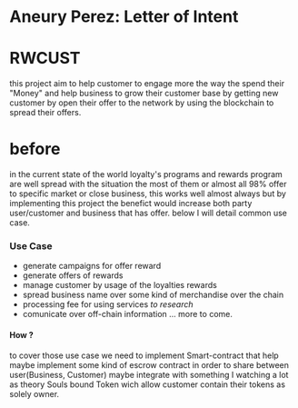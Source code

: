 # Aneury Perez: Letter of Intent

# RWCUST

this project aim to help customer to engage more the way the spend their "Money" and help business to grow their customer base by
getting new customer by open their offer to the network by using the blockchain to spread their offers.


# before

in the current state of the world loyalty's programs and rewards program are well spread with the situation the most of them or almost all 98% 
offer to specific market or close business, this works well almost always but by implementing this project the benefict would increase both party 
user/customer and business that has offer. below I will detail common use case.


### Use Case

- generate campaigns for offer reward
- generate offers of rewards 
- manage customer by usage of the loyalties rewards
- spread business name over some kind of merchandise over the chain  
- processing fee for using services *to research*
- comunicate over off-chain information
... more to come.


#### How ?

to cover those use case we need to implement Smart-contract that help maybe implement some kind of escrow contract in order to share between user(Business, Customer) maybe integrate with 
something I watching a lot as theory Souls bound Token wich allow customer contain their tokens as solely owner.
